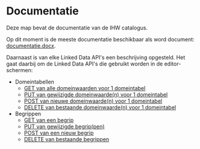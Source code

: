 # Documentatie

Deze map bevat de documentatie van de IHW catalogus.

Op dit moment is de meeste documentatie beschikbaar als word document: [documentatie.docx](documentatie.docx).

Daarnaast is van elke Linked Data API's een beschrijving opgesteld. Het gaat daarbij om de Linked Data API's die gebruikt worden in de editor-schermen:

* Domeintabellen
    * [GET van alle domeinwaarden voor 1 domeintabel](get-domeintabel.md)
    * [PUT van gewijzigde domeinwaarde(n) voor 1 domeintabel](put-domeintabel.md)
    * [POST van nieuwe domeinwaarde(n) voor 1 domeintabel](post-domeintabel.md)
    * [DELETE van bestaande domeinwaarde(n) voor 1 domeintabel](delete-domeintabel.md)
* Begrippen
    * [GET van een begrip](get-begrip.md)
    * [PUT van gewijzigde begrip(pen)](put-begrippen.md)
    * [POST van een nieuw begrip](post-begrippen.md)
    * [DELETE van bestaande begrippen](delete-begrippen.md)
